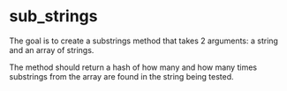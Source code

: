 # sub_strings

The goal is to create a substrings method that takes 2 arguments: a string and an array of strings.

The method should return a hash of how many and how many times substrings from the array are found in the string being tested.